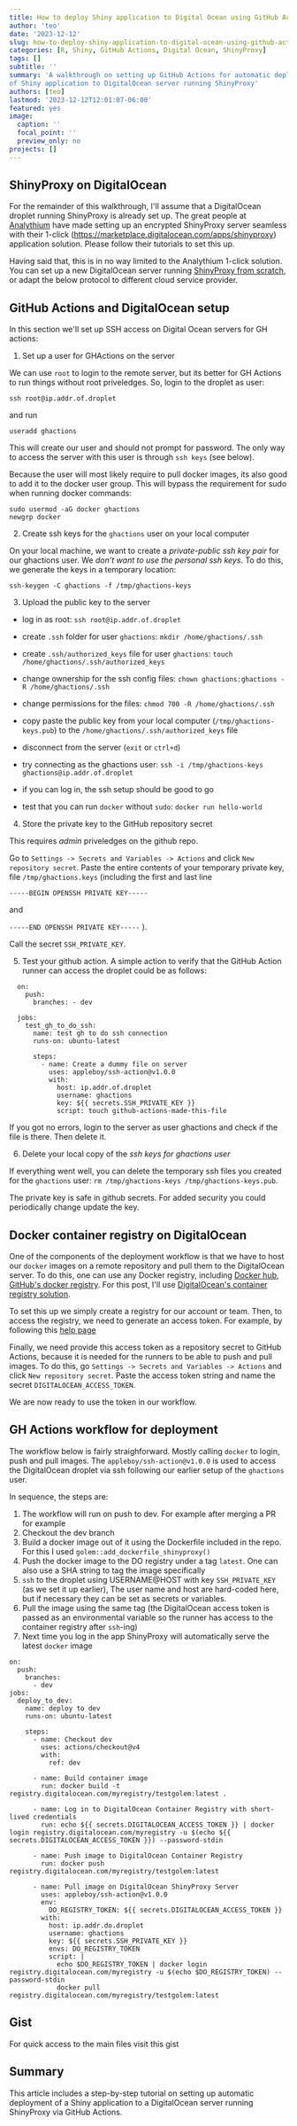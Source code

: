 ```yaml
---
title: How to deploy Shiny application to Digital Ocean using GitHub Actions
author: 'teo'
date: '2023-12-12'
slug: how-to-deploy-shiny-application-to-digital-ocean-using-github-actions
categories: [R, Shiny, GitHub Actions, Digital Ocean, ShinyProxy]
tags: []
subtitle: ''
summary: 'A walkthrough on setting up GitHub Actions for automatic deployment 
of Shiny application to DigitalOcean server running ShinyProxy'
authors: [teo]
lastmod: '2023-12-12T12:01:07-06:00'
featured: yes
image:
  caption: ''
  focal_point: ''
  preview_only: no
projects: []
---
```


## ShinyProxy on DigitalOcean

For the remainder of this walkthrough, I'll assume that a DigitalOcean droplet
running ShinyProxy is already set up. The great people at [Analythium](https://analythium.io/) have made setting up an encrypted ShinyProxy server seamless with their 1-click (https://marketplace.digitalocean.com/apps/shinyproxy) application solution. Please follow their tutorials to set this up.

Having said that, this is in no way limited to the Analythium 1-click solution.
You can set up a new DigitalOcean server running [ShinyProxy from scratch](https://www.shinyproxy.io/documentation/getting-started/), or adapt the below protocol to different cloud service provider.

## GitHub Actions and DigitalOcean setup

In this section we'll set up SSH access on Digital Ocean servers for GH actions:

1. Set up a user for GHActions on the server

We can use `root` to login to the remote server, but its better for GH Actions
to run things without root priveledges. So, login to the droplet as user:

```
ssh root@ip.addr.of.droplet
```

and run

```
useradd ghactions
```

This will create our user and should not prompt for password. The only way to
access the server with this user is through `ssh keys` (see below).

Because the user will most likely require to pull docker images, its also good
to add it to the docker user group. This will bypass the requirement for sudo
when running docker commands:

```
sudo usermod -aG docker ghactions
newgrp docker
```

2. Create ssh keys for the `ghactions` user on your local computer

On your local machine, we want to create a _private-public ssh key pair_ for
our ghactions user. We _don’t want to use the personal ssh keys_. To do this,
we generate the keys in a temporary location:

```
ssh-keygen -C ghactions -f /tmp/ghactions-keys
```

3. Upload the public key to the server

- log in as root: `ssh root@ip.addr.of.droplet`

- create `.ssh` folder for user `ghactions`: `mkdir /home/ghactions/.ssh`

- create `.ssh/authorized_keys` file for user `ghactions`: `touch /home/ghactions/.ssh/authorized_keys`

- change ownership for the ssh config files: `chown ghactions:ghactions -R /home/ghactions/.ssh`

- change permissions for the files: `chmod 700 -R /home/ghactions/.ssh`

- copy paste the public key from your local computer (`/tmp/ghactions-keys.pub`)
  to the `/home/ghactions/.ssh/authorized_keys` file

- disconnect from the server (`exit` or `ctrl+d`)

- try connecting as the ghactions user: `ssh -i /tmp/ghactions-keys ghactions@ip.addr.of.droplet`

- if you can log in, the ssh setup should be good to go

- test that you can run `docker` without `sudo`: `docker run hello-world`

4. Store the private key to the GitHub repository secret

This requires _admin_ priveledges on the github repo.

Go to `Settings -> Secrets and Variables -> Actions` and click `New repository secret`.
Paste the entire contents of your temporary private key, file `/tmp/ghactions.keys`
(including the first and last line

`-----BEGIN OPENSSH PRIVATE KEY-----`

and

`-----END OPENSSH PRIVATE KEY-----`
).

Call the secret `SSH_PRIVATE_KEY`.

5. Test your github action. A simple action to verify that the GitHub Action
   runner can access the droplet could be as follows:

```
  on:
    push:
      branches: - dev

  jobs:
    test_gh_to_do_ssh:
      name: test gh to do ssh connection
      runs-on: ubuntu-latest

      steps:
        - name: Create a dummy file on server
          uses: appleboy/ssh-action@v1.0.0
          with:
            host: ip.addr.of.droplet
            username: ghactions
            key: ${{ secrets.SSH_PRIVATE_KEY }}
            script: touch github-actions-made-this-file
```

If you got no errors, login to the server as user ghactions and check if the
file is there. Then delete it.

6. Delete your local copy of the _ssh keys for ghactions user_

If everything went well, you can delete the temporary ssh files you created for
the `ghactions` user: `rm /tmp/ghactions-keys /tmp/ghactions-keys.pub`.

The private key is safe in github secrets. For added security you could periodically
change update the key.

## Docker container registry on DigitalOcean

One of the components of the deployment workflow is that we have to host our `docker`
images on a remote repository and pull them to the DigitalOcean server. To do this,
one can use any Docker registry, including [Docker hub](hub.docker.com), [GitHub's docker registry](https://docs.github.com/en/packages/working-with-a-github-packages-registry/working-with-the-docker-registry). For this post, I'll use [DigitalOcean's container
registry solution](https://www.digitalocean.com/products/container-registry).

To set this up we simply create a registry for our account or team. Then, to access
the registry, we need to generate an access token. For example, by following this
[help page](https://docs.digitalocean.com/reference/api/create-personal-access-token/)

Finally, we need provide this access token as a repository secret to GitHub Actions,
because it is needed for the runners to be able to push and pull images. To do this,
go `Settings -> Secrets and Variables -> Actions` and click `New repository secret`.
Paste the access token string and name the secret `DIGITALOCEAN_ACCESS_TOKEN`.

We are now ready to use the token in our workflow.

## GH Actions workflow for deployment

The workflow below is fairly straighforward. Mostly calling `docker` to
login, push and pull images. The `appleboy/ssh-action@v1.0.0` is used to
access the DigitalOcean droplet via ssh following our earlier setup of the
`ghactions` user.

In sequence, the steps are:

1. The workflow will run on push to dev. For example after merging a PR for example
2. Checkout the dev branch
3. Build a docker image out of it using the Dockerfile included in the repo.
   For this I used `golem::add_dockerfile_shinyproxy()`
4. Push the docker image to the DO registry under a tag `latest`. One can also use
   a SHA string to tag the image specifically
5. `ssh` to the droplet using USERNAME@HOST with key `SSH_PRIVATE_KEY` (as we set it up earlier),
   The user name and host are hard-coded here, but if necessary they can be set as
   secrets or variables.
6. Pull the image using the same tag (the DigitalOcean access token is passed as
   an environmental variable so the runner has access to the container registry after `ssh`-ing)
7. Next time you log in the app ShinyProxy will automatically serve the latest `docker` image

```
on:
  push:
    branches:
      - dev
jobs:
  deploy_to_dev:
    name: deploy to dev
    runs-on: ubuntu-latest

    steps:
      - name: Checkout dev
        uses: actions/checkout@v4
        with:
          ref: dev

      - name: Build container image
        run: docker build -t registry.digitalocean.com/myregistry/testgolem:latest .

      - name: Log in to DigitalOcean Container Registry with short-lived credentials
        run: echo ${{ secrets.DIGITALOCEAN_ACCESS_TOKEN }} | docker login registry.digitalocean.com/myregistry -u $(echo ${{ secrets.DIGITALOCEAN_ACCESS_TOKEN }}) --password-stdin

      - name: Push image to DigitalOcean Container Registry
        run: docker push registry.digitalocean.com/myregistry/testgolem:latest

      - name: Pull image on DigitalOcean ShinyProxy Server
        uses: appleboy/ssh-action@v1.0.0
        env:
          DO_REGISTRY_TOKEN: ${{ secrets.DIGITALOCEAN_ACCESS_TOKEN }}
        with:
          host: ip.addr.do.droplet
          username: ghactions
          key: ${{ secrets.SSH_PRIVATE_KEY }}
          envs: DO_REGISTRY_TOKEN
          script: |
            echo $DO_REGISTRY_TOKEN | docker login registry.digitalocean.com/myregistry -u $(echo $DO_REGISTRY_TOKEN) --password-stdin
            docker pull registry.digitalocean.com/myregistry/testgolem:latest
```

## Gist

For quick access to the main files visit this gist

<script src="https://gist.github.com/teofiln/d52241797dfc055ed9b9bc96f0c0cb70.js"></script>

## Summary

This article includes a step-by-step tutorial on setting up automatic deployment
of a Shiny application to a DigitalOcean server running ShinyProxy via GitHub Actions.
